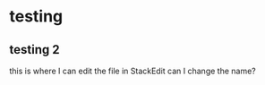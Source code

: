 # testing 
## testing 2

this is where I can edit the file in StackEdit 
can I change the name? 


<!--stackedit_data:
eyJoaXN0b3J5IjpbODM3NTEyMjYzLDE3MTk0MzY5NjVdfQ==
-->